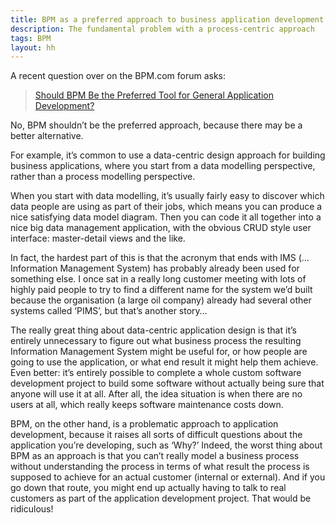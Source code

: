 ```yaml
---
title: BPM as a preferred approach to business application development
description: The fundamental problem with a process-centric approach
tags: BPM
layout: hh
---
```


A recent question over on the BPM.com forum asks:

> [Should BPM Be the Preferred Tool for General Application Development?](http://bpm.com/bpm-today/in-the-forum/should-bpm-be-the-preferred-tool-for-general-application-development)

No, BPM shouldn’t be the preferred approach, because there may be a better alternative.

For example, it’s common to use a data-centric design approach for building business applications, where you start from a data modelling perspective, rather than a process modelling perspective.

When you start with data modelling, it’s usually fairly easy to discover which data people are using as part of their jobs, which means you can produce a nice satisfying data model diagram. Then you can code it all together into a nice big data management application, with the obvious CRUD style user interface: master-detail views and the like.

In fact, the hardest part of this is that the acronym that ends with IMS (… Information Management System) has probably already been used for something else. I once sat in a really long customer meeting with lots of highly paid people to try to find a different name for the system we’d built because the organisation (a large oil company) already had several other systems called ‘PIMS’, but that’s another story…

The really great thing about data-centric application design is that it’s entirely unnecessary to figure out what business process the resulting Information Management System might be useful for, or how people are going to use the application, or what end result it might help them achieve. Even better: it’s entirely possible to complete a whole custom software development project to build some software without actually being sure that anyone will use it at all. After all, the idea situation is when there are no users at all, which really keeps software maintenance costs down.

BPM, on the other hand, is a problematic approach to application development, because it raises all sorts of difficult questions about the application you’re developing, such as ‘Why?’ Indeed, the worst thing about BPM as an approach is that you can’t really model a business process without understanding the process in terms of what result the process is supposed to achieve for an actual customer (internal or external). And if you go down that route, you might end up actually having to talk to real customers as part of the application development project. That would be ridiculous!

